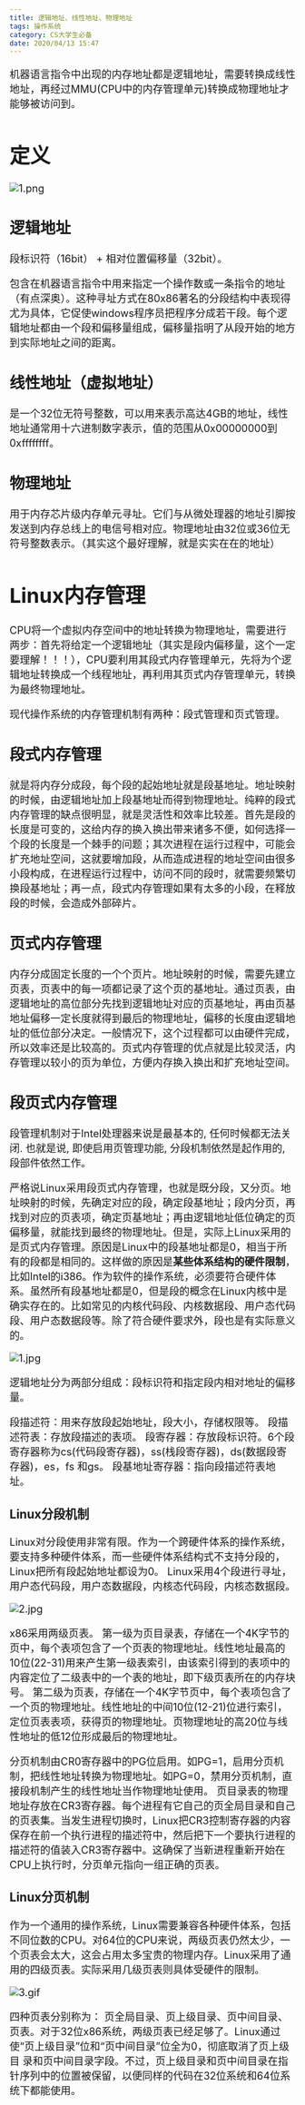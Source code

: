 ```yaml
---
title: 逻辑地址、线性地址、物理地址
tags: 操作系统
category: CS大学生必备
date: 2020/04/13 15:47
---
```


<font size=4>

机器语言指令中出现的内存地址都是逻辑地址，需要转换成线性地址，再经过MMU(CPU中的内存管理单元)转换成物理地址才能够被访问到。

<!--more-->

# 定义

![1.png](https://i.loli.net/2020/04/13/lwOfKWHX5MaQkBt.png)

## 逻辑地址

段标识符（16bit） + 相对位置偏移量（32bit）。

包含在机器语言指令中用来指定一个操作数或一条指令的地址（有点深奥）。这种寻址方式在80x86著名的分段结构中表现得尤为具体，它促使windows程序员把程序分成若干段。每个逻辑地址都由一个段和偏移量组成，偏移量指明了从段开始的地方到实际地址之间的距离。

## 线性地址（虚拟地址）

 是一个32位无符号整数，可以用来表示高达4GB的地址，线性地址通常用十六进制数字表示，值的范围从0x00000000到0xffffffff。

## 物理地址

用于内存芯片级内存单元寻址。它们与从微处理器的地址引脚按发送到内存总线上的电信号相对应。物理地址由32位或36位无符号整数表示。（其实这个最好理解，就是实实在在的地址）

# Linux内存管理

CPU将一个虚拟内存空间中的地址转换为物理地址，需要进行两步：首先将给定一个逻辑地址（其实是段内偏移量，这个一定要理解！！！），CPU要利用其段式内存管理单元，先将为个逻辑地址转换成一个线程地址，再利用其页式内存管理单元，转换为最终物理地址。

现代操作系统的内存管理机制有两种：段式管理和页式管理。

## 段式内存管理

就是将内存分成段，每个段的起始地址就是段基地址。地址映射的时候，由逻辑地址加上段基地址而得到物理地址。纯粹的段式内存管理的缺点很明显，就是灵活性和效率比较差。首先是段的长度是可变的，这给内存的换入换出带来诸多不便，如何选择一个段的长度是一个棘手的问题；其次进程在运行过程中，可能会扩充地址空间，这就要增加段，从而造成进程的地址空间由很多小段构成，在进程运行过程中，访问不同的段时，就需要频繁切换段基地址；再一点，段式内存管理如果有太多的小段，在释放段的时候，会造成外部碎片。

## 页式内存管理

内存分成固定长度的一个个页片。地址映射的时候，需要先建立页表，页表中的每一项都记录了这个页的基地址。通过页表，由逻辑地址的高位部分先找到逻辑地址对应的页基地址，再由页基地址偏移一定长度就得到最后的物理地址，偏移的长度由逻辑地址的低位部分决定。一般情况下，这个过程都可以由硬件完成，所以效率还是比较高的。页式内存管理的优点就是比较灵活，内存管理以较小的页为单位，方便内存换入换出和扩充地址空间。

## 段页式内存管理

段管理机制对于Intel处理器来说是最基本的, 任何时候都无法关闭. 也就是说, 即使启用页管理功能, 分段机制依然是起作用的, 段部件依然工作。

严格说Linux采用段页式内存管理，也就是既分段，又分页。地址映射的时候，先确定对应的段，确定段基地址；段内分页，再找到对应的页表项，确定页基地址；再由逻辑地址低位确定的页偏移量，就能找到最终的物理地址。但是，实际上Linux采用的是页式内存管理。原因是Linux中的段基地址都是0，相当于所有的段都是相同的。这样做的原因是**某些体系结构的硬件限制**，比如Intel的i386。作为软件的操作系统，必须要符合硬件体系。虽然所有段基地址都是0，但是段的概念在Linux内核中是确实存在的。比如常见的内核代码段、内核数据段、用户态代码段、用户态数据段等。除了符合硬件要求外，段也是有实际意义的。

![1.jpg](https://i.loli.net/2020/04/13/69l3FavbmTBVIun.jpg)

逻辑地址分为两部分组成：段标识符和指定段内相对地址的偏移量。

段描述符：用来存放段起始地址，段大小，存储权限等。
段描述符表：存放段描述的表项。
段寄存器：存放段标识符。6个段寄存器称为cs(代码段寄存器)，ss(栈段寄存器)，ds(数据段寄存器)，es，fs 和gs。
段基地址寄存器：指向段描述符表地址。


### Linux分段机制
Linux对分段使用非常有限。作为一个跨硬件体系的操作系统，要支持多种硬件体系，而一些硬件体系结构式不支持分段的，Linux把所有段起始地址都设为0。
Linux采用4个段进行寻址，用户态代码段，用户态数据段，内核态代码段，内核态数据段。



![2.jpg](https://i.loli.net/2020/04/13/exyL8rXs4RmVnoT.jpg)

x86采用两级页表。
第一级为页目录表，存储在一个4K字节的页中，每个表项包含了一个页表的物理地址。线性地址最高的10位(22-31)用来产生第一级表索引，由该索引得到的表项中的内容定位了二级表中的一个表的地址，即下级页表所在的内存块号。
第二级为页表，存储在一个4K字节页中，每个表项包含了一个页的物理地址。线性地址的中间10位(12-21)位进行索引，定位页表表项，获得页的物理地址。页物理地址的高20位与线性地址的低12位形成最后的物理地址。

分页机制由CR0寄存器中的PG位启用。如PG=1，启用分页机制，把线性地址转换为物理地址。如PG=0，禁用分页机制，直接段机制产生的线性地址当作物理地址使用。
页目录表的物理地址存放在CR3寄存器。每个进程有它自己的页全局目录和自己的页表集。当发生进程切换时，Linux把CR3控制寄存器的内容保存在前一个执行进程的描述符中，然后把下一个要执行进程的描述符的值装入CR3寄存器中。这确保了当新进程重新开始在CPU上执行时，分页单元指向一组正确的页表。

### Linux分页机制

作为一个通用的操作系统，Linux需要兼容各种硬件体系，包括不同位数的CPU。对64位的CPU来说，两级页表仍然太少，一个页表会太大，这会占用太多宝贵的物理内存。Linux采用了通用的四级页表。实际采用几级页表则具体受硬件的限制。



![3.gif](https://i.loli.net/2020/04/13/sn5kw49ouaHZtNq.gif)

四种页表分别称为： 页全局目录、页上级目录、页中间目录、页表。对于32位x86系统，两级页表已经足够了。Linux通过使“页上级目录”位和“页中间目录”位全为0，彻底取消了页上级目 录和页中间目录字段。不过，页上级目录和页中间目录在指针序列中的位置被保留，以便同样的代码在32位系统和64位系统下都能使用。